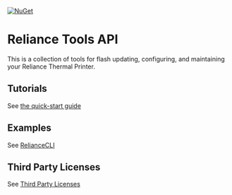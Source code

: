 [![NuGet](https://img.shields.io/nuget/v/PTIRelianceLib.svg?style=flat-square)](https://www.nuget.org/packages/PTIRelianceLib/)
# Reliance Tools API
This is a collection of tools for flash updating, configuring, and maintaining your Reliance Thermal Printer.

## Tutorials

See [the quick-start guide](http://developers.pyramidacceptors.com/PTI.Reliance.Tools/)

## Examples
See [RelianceCLI](RelianceCLI)

## Third Party Licenses
See [Third Party Licenses](third-party-license-readme.md)

